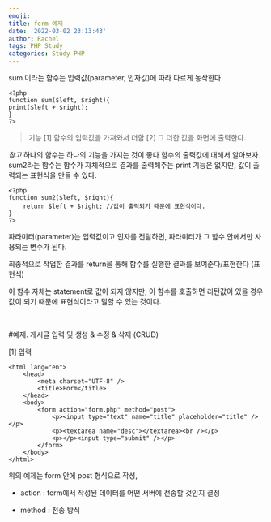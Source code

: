 ```yaml
---
emoji:
title: form 예제
date: '2022-03-02 23:13:43'
author: Rachel
tags: PHP Study
categories: Study PHP
---
```


sum 이라는 함수는 입력값(parameter, 인자값)에 따라 다르게 동작한다.

```
<?php
function sum($left, $right){
print($left + $right);
}
?>
```

> 기능
> [1] 함수의 입력값을 가져와서 더함
> [2] 그 더한 값을 화면에 출력한다.

_참고_ 하나의 함수는 하나의 기능을 가지는 것이 좋다
함수의 출력값에 대해서 알아보자.
sum2라는 함수는 함수가 자체적으로 결과를 출력해주는 print 기능은 없지만, 값이 출력되는 표현식을 만들 수 있다.

```
<?php
function sum2($left, $right){
    return $left + $right; //값이 출력되기 때문에 표현식이다.
}
?>
```

파라미터(parameter)는 입력값이고 인자를 전달하면, 파라미터가 그 함수 안에서만 사용되는 변수가 된다.

최종적으로 작업한 결과를 return을 통해 함수를 실행한 결과를 보여준다/표현한다 (표현식)

이 함수 자체는 statement로 값이 되지 않지만, 이 함수를 호출하면 리턴값이 있을 경우 값이 되기 때문에 표현식이라고 말할 수 있는 것이다.

​

#예제. 게시글 입력 및 생성 & 수정 & 삭제 (CRUD)

[1] 입력

```
<html lang="en">
    <head>
        <meta charset="UTF-8" />
        <title>Form</title>
    </head>
    <body>
        <form action="form.php" method="post">
            <p><input type="text" name="title" placeholder="title" /></p>
            <p><textarea name="desc"></textarea><br /></p>
            <p></p><input type="submit" /></p>
        </form>
    </body>
</html>
```

위의 예제는 form 안에 post 형식으로 작성,

- action : form에서 작성된 데이터를 어떤 서버에 전송할 것인지 결정

- method : 전송 방식
